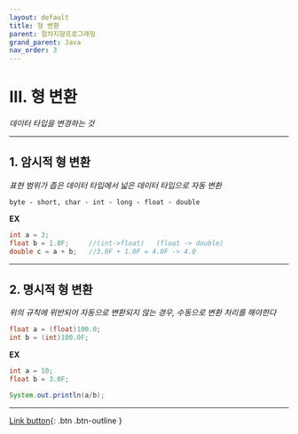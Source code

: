 ```yaml
---
layout: default
title: 형 변환
parent: 절차지향프로그래밍
grand_parent: Java
nav_order: 3
---
```


# III. 형 변환
_데이터 타입을 변경하는 것_

---

## 1. 암시적 형 변환
_표현 범위가 좁은 데이터 타입에서 넓은 데이터 타입으로 자동 변환_
```
byte - short, char - int - long - float - double
```

**EX**

```java
int a = 3;			
float b = 1.0F;		//(int->float)   (float -> double)
double c = a + b;	//3.0F + 1.0F = 4.0F -> 4.0
```

---

## 2. 명시적 형 변환
_위의 규칙에 위반되어 자동으로 변환되지 않는 경우, 수동으로 변환 처리를 해야한다_
```java
float a = (float)100.0;
int b = (int)100.0F;
```

**EX**

```java
int a = 10;
float b = 3.0F;

System.out.println(a/b);
```
---

[Link button](https://opentutorials.org/course/1223/5330){: .btn .btn-outline }